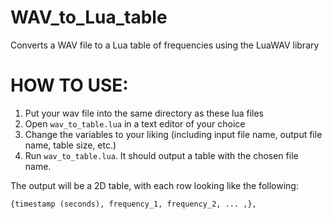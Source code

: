 # WAV_to_Lua_table
 Converts a WAV file to a Lua table of frequencies using the LuaWAV library

# HOW TO USE:
 1. Put your wav file into the same directory as these lua files
 2. Open `wav_to_table.lua` in a text editor of your choice
 3. Change the variables to your liking (including input file name, output file name, table size, etc.)
 4. Run `wav_to_table.lua`. It should output a table with the chosen file name.
 
 The output will be a 2D table, with each row looking like the following:
 ```
 {timestamp (seconds), frequency_1, frequency_2, ... ,},
 ```
